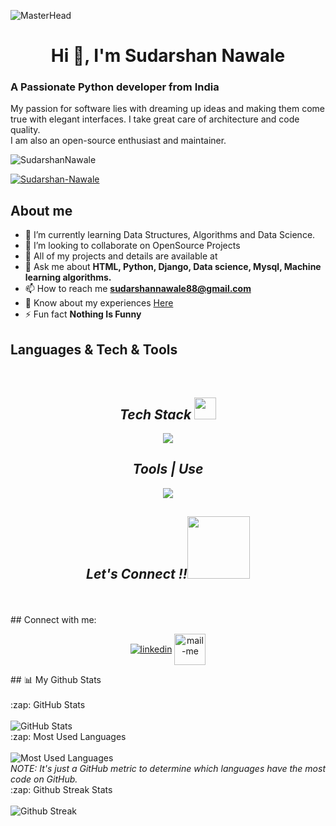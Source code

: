  
![MasterHead](https://indoanalytica.com/static/images/bannerr.gif)
<h1 align="center">Hi 👋, I'm Sudarshan Nawale</h1>


<h3>A Passionate Python developer from India</h3>
<p>My passion for software lies with dreaming up ideas and making them come true with elegant interfaces. I take great care of architecture and code quality.<br>
I am also an open-source enthusiast and maintainer.</p>

<p align="left"> <img src="https://komarev.com/ghpvc/?username=SudarshanNawale&label=Profile%20views&color=0e75b6&style=flat" alt="SudarshanNawale" /> </p>
<p align="left"> <a href="https://github.com/ryo-ma/github-profile-trophy"><img src="https://github-profile-trophy.vercel.app/?username=SudarshanNawale" alt="Sudarshan-Nawale" /></a> </p>



## About me
- 🌱 I’m currently learning Data Structures, Algorithms and Data Science.
- 👯 I’m looking to collaborate on OpenSource Projects
- 🤔 All of my projects and details are available at
- 💬 Ask me about <b> HTML, Python, Django, Data science, Mysql, Machine learning algorithms.</b>
- 📫 How to reach me **sudarshannawale88@gmail.com**
- 📄 Know about my experiences <a href="https://drive.google.com/file/d/1BcqgJ3vTIZYaYQK48QWL6L_V8Wx4UgPv/view?usp=sharing">Here</a>
- ⚡ Fun fact **Nothing Is Funny**




## Languages & Tech & Tools
<br/>
<h2 align="center"><i>Tech Stack <img src="https://camo.githubusercontent.com/beb64ff21c883e318e4f5db5231c2ba4175705bea1c9249e82a41ab375db4f75/68747470733a2f2f6d65646961322e67697068792e636f6d2f6d656469612f51737347456d706b79454f684243623765312f67697068792e6769663f6369643d656366303565343761306e336769316266716e74716d6f62386739616964316f796a327772336473336d67373030626c267269643d67697068792e676966" width="35"/></i></h2>
<p align="center">
  <a >
    <img src="https://skillicons.dev/icons?i=html,Python,Django,Mysql,Data Science,Machine learning Algorithms," />
  </a>
</p>
<!-- <img src="" alt="" /> -->
<h2 align="center"><i>Tools | Use</i></h2>
<p align="center">
  <a >
    <img src="https://skillicons.dev/icons?i=bash,codepen,firebase,git,github,heroku,netlify,powershell,vscode,visualstudio," />
  </a>
</p>

<h2 align="center"><i>Let's Connect !!<img src="https://raw.githubusercontent.com/ShahriarShafin/ShahriarShafin/main/Assets/handshake.gif" width="100" /></i></h2>


 
 
</p>
<br/>
<br/>
## Connect with me:

<p align="center">
  <a href="https://www.linkedin.com/in/sudarshan-nawale-2a9000278/" target="_blank"><img align="center" src="https://skillicons.dev/icons?i=linkedin" alt="linkedin" /></a>
  <a title="sudarshannawale88@gmail.com" href="mailto:sudarshannawale88@gmail.com" target="_blank"><img align="center"  src="https://cdn-icons-png.flaticon.com/128/888/888853.png"  width="50px"   alt="mail-me" /></a>
 

</p>
## 📊 My Github Stats
 <br/>
 <br/>

  <summary>:zap: GitHub Stats</summary>
  <br>
  <img alt="GitHub Stats" src="https://github-readme-stats.vercel.app/api?username=SudarshanNawale&include_all_commits=true&count_private=true&show_icons=true&theme=gruvbox" />



  <summary>:zap: Most Used Languages</summary>
  <br>
  <img alt="Most Used Languages" src="https://github-readme-stats.vercel.app/api/top-langs/?username=SudarshanNawale&langs_count=10&theme=gruvbox&layout=compact" />
  <br>
  <i>NOTE: It's just a GitHub metric to determine which languages have the most code on GitHub.</i>



  <summary>:zap: Github Streak Stats</summary>
  <br>
  <img alt="Github Streak" src="https://github-readme-streak-stats.herokuapp.com/?user=SudarshanNawale&theme=gruvbox" />

<br><br>


 



               
                                                                                                                
                                                                                                                                                                   
                                                                                                                    
                                                                                                                 
                                                                                                                  
